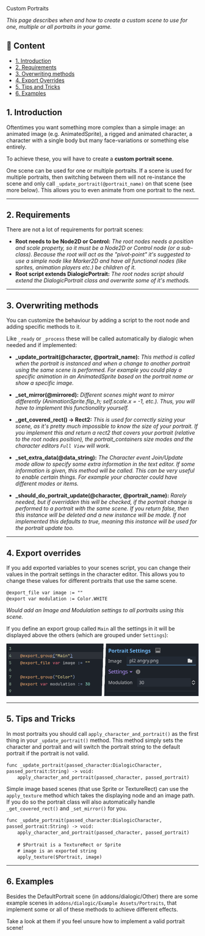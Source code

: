 <div class="header-banner pineapple">
     <div class="header-label pineapple">Custom Portraits</div>
</div>

*This page describes when and how to create a custom scene to use for one, multiple or all portraits in your game.*

## 📜 Content

- [1. Introduction](#1-introduction)
- [2. Requirements](#2-requirements)
- [3. Overwriting methods](#3-overwriting-methods)
- [4. Export Overrides](#4-export-overrides)
- [5. Tips and Tricks](#5-tips-and-tricks)
- [6. Examples](#6-examples)

## 1. Introduction

Oftentimes you want something more complex than a simple image: an animated image (e.g. AnimatedSprite), a rigged and animated character, a character with a single body but many face-variations or something else entirely.

To achieve these, you will have to create a **custom portrait scene**.

One scene can be used for one or multiple portraits. If a scene is used for multiple portraits, then switching between them will not re-instance the scene and only call `_update_portrait(@portrait_name)` on that scene (see more below). This allows you to even animate from one portrait to the next.

---

## 2. Requirements

There are not a lot of requirements for portrait scenes:

- **Root needs to be Node2D or Control:**
  *The root nodes needs a position and scale property, so it must be a Node2D or Control node (or a sub-class).
  Because the root will act as the "pivot-point" it's suggested to use a simple node like Marker2D and have all functional nodes (like sprites, animation players etc.) be children of it.*
- **Root script extends DialogicPortrait:**
  *The root nodes script should extend the DialogicPortrait class and overwrite some of it's methods.*

---

## 3. Overwriting methods

You can customize the behaviour by adding a script to the root node and adding specific methods to it. 

Like `_ready` or `_process` these will be called automatically by dialogic when needed and if implemented:

- **_update_portrait(@character, @portrait_name):**
  *This method is called when the portrait is instanced and when a change to another portrait using the same scene is performed. For example you could play a specific animation in an AnimatedSprite based on the portrait name or show a specific image.*

- **_set_mirror(@mirrored):**
  *Different scenes might want to mirror differently (AnimationSprite.flip_h; self.scale.x = -1, etc.). Thus, you will have to implement this functionality yourself.*

- **_get_covered_rect() -> Rect2:**
  *This is used for correctly sizing your scene, as it's pretty much impossible to know the size of your portrait. If you implement this and return a rect2 that covers your portrait (relative to the root nodes position), the portrait_containers size modes and the character editors `Full View` will work.*

- **_set_extra_data(@data_string):**
  *The Character event Join/Update mode allow to specify some extra information in the text editor. If some information is given, this method will be called. This can be very useful to enable certain things. For example your character could have different modes or items.*

- **_should_do_portrait_update(@character, @portrait_name):**
  *Rarely needed, but if overridden this will be checked, if the portrait change is performed to a portrait with the same scene. If you return false, then this instance will be deleted and a new instance will be made. If not implemented this defaults to true, meaning this instance will be used for the portrait update too.*

---

## 4. Export overrides

If you add exported variables to your scenes script, you can change their values in the portrait settings in the character editor.
This allows you to change these values for different portraits that use the same scene.

```gdscript
@export_file var image := ""
@export var modulation := Color.WHITE
```

*Would add an Image and Modulation settings to all portraits using this scene.*

If you define an export group called `Main` all the settings in it will be displayed above the others (which are grouped under `Settings`):

![Portrait Settings](media/custom-portrait-settings.png)

---

## 5. Tips and Tricks

In most portraits you should call `apply_character_and_portrait()` as the first thing in your `_update_portrait()` method. This method simply sets the character and portrait and will switch the portrait string to the default portrait if the portrait is not valid.

```gdscript
func _update_portrait(passed_character:DialogicCharacter, passed_portrait:String) -> void:
    apply_character_and_portrait(passed_character, passed_portrait)
```

Simple image based scenes (that use Sprite or TextureRect) can use the `apply_texture` method which takes the displaying node and an image path. If you do so the portrait class will also automatically handle `_get_covered_rect()` and `_set_mirror()` for you.

```gdscript
func _update_portrait(passed_character:DialogicCharacter, passed_portrait:String) -> void:
    apply_character_and_portrait(passed_character, passed_portrait)
    
    # $Portrait is a TextureRect or Sprite
    # image is an exported string
    apply_texture($Portrait, image)
```

---

## 6. Examples

Besides the DefaultPortrait scene (in addons/dialogic/Other) there are some example scenes in `addons/dialogic/Example Assets/Portraits`, that implement some or all of these methods to achieve different effects.

Take a look at them if you feel unsure how to implement a valid portrait scene!
